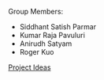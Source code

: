 Group Members:
- Siddhant Satish Parmar
- Kumar Raja Pavuluri
- Anirudh Satyam
- Roger Kuo

[Project Ideas](project_ideas.txt)
